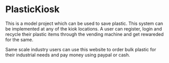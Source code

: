 # PlasticKiosk

This is a model project which can be used to save plastic. This system can be implemented at any of the kiok locations. A user can register, login and recycle their plastic items through the vending machine and get rewareded for the same.


Same scale industry users can use this website to order bulk plastic for their industrial needs and pay money using paypal or cash.
